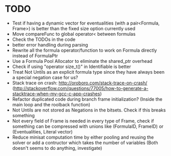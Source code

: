 # TODO

- Test if having a dynamic vector for eventualities (with a pair<Formula, Frame>) is better than the fixed size option currently used
- Move compareFunc to global operator< between formulas
- Check the TODOs in the code
- better error handling during parsing
- Rewrite all the formula operator/function to work on Formula directly instead of FormulaPtr
- Use a Formula Pool Allocator to eliminate the shared_ptr overhead
- Check if using "operator size_t()" in Identifiable is better
- Treat Not Untils as an explicit formula type since they have always been a special negation case for us?
- Stack trace on crash: http://oroboro.com/stack-trace-on-crash/ (http://stackoverflow.com/questions/77005/how-to-generate-a-stacktrace-when-my-gcc-c-app-crashes)
- Refactor duplicated code during branch frame initialization? (Inside the main loop and the roolback function)
- Not Untils are not stored as Negations in the bitsets. Check if this breaks something
- Not every field of Frame is needed in every type of Frame, check if something can be compressed with unions like (FormulaID, FrameID) or (Eventualities, Literal vector)
- Reduce minisat computation time by either pooling and reusing the solver or add a contructor which takes the number of variables (Both doesn't seems to do anything, investigate)
